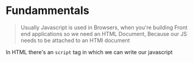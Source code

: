# Fundammentals

> Usually Javascript is used in Browsers, when you're building Front end applications so we need an HTML Document, Because our JS needs to be attached to an HTMl document


In HTML there's an `script` tag in which we can write our javascript